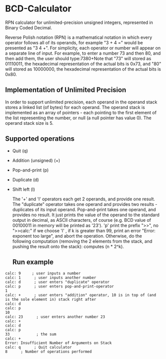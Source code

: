# BCD-Calculator
RPN calculator for unlimited-precision unsigned integers, represented in Binary Coded Decimal.

 Reverse Polish notation (RPN) is a mathematical notation in which every operator follows all of its 
 operands, for example "3 + 4 =" would be presented as "3 4 +". For simplicity, each operator or number
 will appear on a separate line of input. For example, to enter a number 73 and then 80, and then add them, 
 the user should type:7380+Note that "73" will stored as 01110011, the hexadecimal representation of 
 the actual bits is 0x73, and "80" will stored as 10000000, the hexadecimal representation of the actual bits is 0x80.
 
 ## Implementation of Unlimited Precision
 In order to support unlimited precision, each operand in the operand stack stores a linked list (of bytes) for each operand.
  The operand stack is implemented as an array of pointers - each pointing to the first element of 
  the list representing the number,
  or null (a null pointer has value 0). The operand stack size is 5.
  
  ## Supported operations
  * Quit (q)
  
  * Addition (unsigned) (+)
  
  * Pop-and-print (p)
    
  * Duplicate (d)
    
  * Shift left (l)
  
      The '+' and 'l' operators each get 2 operands, and provide one result. 
    The "duplicate" operator takes one operand and provides two results - duplicates of its input operand.
    Pop-and-print takes one operand, and provides no result. It just prints the value of the operand to the standard output
    in decimal, as ASCII characters, 
    of course (e.g. BCD value of 00100011 in memory will be printed as '23'). 'p' print the prefix ">>", no ">>calc:"
    if we choose 'l' , if k is greater than 99, print an error "Error: exponent too large", and abort the operation.
    Otherwise, do the following computation (removing the 2 elements from the stack, and pushing the result onto the stack):
    computes (n * 2^k).
    
    ## Run example

```
calc: 9     ; user inputs a number
calc: 1      ; user inputs another number
calc: d      ; user enters "duplicate" operator
calc: p      ; user enters pop-and-print-operator
1
calc: +      ; user enters "addition" operator, 10 is in top of (and is the sole element in) stack right after
calc: d
calc: p
10
calc: 23      ; user enters another number 23
calc: +
calc: d
calc: p
33            ; the sum
calc: +
Error: Insufficient Number of Arguments on Stack
calc: q      ; Quit calculator
8      ; Number of operations performed
